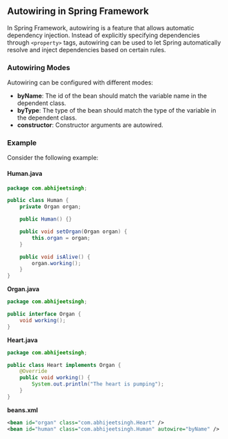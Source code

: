 ## Autowiring in Spring Framework

In Spring Framework, autowiring is a feature that allows automatic dependency injection. Instead of explicitly specifying dependencies through `<property>` tags, autowiring can be used to let Spring automatically resolve and inject dependencies based on certain rules.

### Autowiring Modes

Autowiring can be configured with different modes:

- **byName**: The id of the bean should match the variable name in the dependent class.
- **byType**: The type of the bean should match the type of the variable in the dependent class.
- **constructor**: Constructor arguments are autowired.

### Example

Consider the following example:

#### Human.java

```java
package com.abhijeetsingh;

public class Human {
    private Organ organ;

    public Human() {}

    public void setOrgan(Organ organ) {
        this.organ = organ;
    }

    public void isAlive() {
        organ.working();
    }
}
```

**Organ.java**
```java
package com.abhijeetsingh;

public interface Organ {
    void working();
}
```

**Heart.java**

```java
package com.abhijeetsingh;

public class Heart implements Organ {
    @Override
    public void working() {
        System.out.println("The heart is pumping");
    }
}
```

**beans.xml**

```xml
<bean id="organ" class="com.abhijeetsingh.Heart" />
<bean id="human" class="com.abhijeetsingh.Human" autowire="byName" />
```